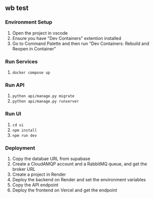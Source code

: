 ## wb test

### Environment Setup
1. Open the project in vscode
1. Ensure you have "Dev Containers" extention installed
1. Go to Command Palette and then run "Dev Containers: Rebuild and Reopen in Container"

### Run Services
1. `docker compose up`

### Run API
1. `python api/manage.py migrate`
1. `python api/manage.py runserver`

### Run UI
1. `cd ui`
1. `npm install`
1. `npm run dev`

### Deployment
1. Copy the databae URL from supabase
1. Create a CloudAMQP account and a RabbitMQ queue, and get the broker URL
1. Create a project in Render 
1. Deploy the backend on Render and set the environment variables
1. Copy the API endpoint
1. Deploy the frontend on Vercel and get the endpoint